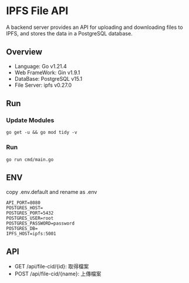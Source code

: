 # IPFS File API
A backend server provides an API for uploading and downloading files to IPFS, and stores the data in a PostgreSQL database.

## Overview

- Language: Go v1.21.4
- Web FrameWork: Gin v1.9.1
- DataBase: PostgreSQL v15.1
- File Server: ipfs v0.27.0

## Run

### Update Modules
```
go get -u && go mod tidy -v
```


### Run
```
go run cmd/main.go
```

## ENV
copy .env.default and rename as .env
```
API_PORT=8080
POSTGRES_HOST=
POSTGRES_PORT=5432
POSTGRES_USER=root
POSTGRES_PASSWORD=password
POSTGRES_DB=
IPFS_HOST=ipfs:5001
```

## API

- GET /api/file-cid/{id}: 取得檔案
- POST /api/file-cid/{name}: 上傳檔案
